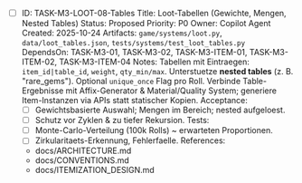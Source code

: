 - [ ] ID: TASK-M3-LOOT-08-Tables
  Title: Loot-Tabellen (Gewichte, Mengen, Nested Tables)
  Status: Proposed
  Priority: P0
  Owner: Copilot Agent
  Created: 2025-10-24
  Artifacts: `game/systems/loot.py`, `data/loot_tables.json`, `tests/systems/test_loot_tables.py`
  DependsOn: TASK-M3-01, TASK-M3-02, TASK-M3-ITEM-01, TASK-M3-ITEM-02, TASK-M3-ITEM-04
  Notes:
  Tabellen mit Eintraegen: `item_id|table_id`, `weight`, `qty_min/max`. Unterstuetze **nested tables** (z. B. \"rare_gems\"). Optional `unique_once` Flag pro Roll.
  Verbinde Table-Ergebnisse mit Affix-Generator & Material/Quality System; generiere Item-Instanzen via APIs statt statischer Kopien.
  Acceptance:
  - [ ] Gewichtsbasierte Auswahl; Mengen im Bereich; nested aufgeloest.
  - [ ] Schutz vor Zyklen & zu tiefer Rekursion.
  Tests:
  - [ ] Monte-Carlo-Verteilung (100k Rolls) ~ erwarteten Proportionen.
  - [ ] Zirkularitaets-Erkennung, Fehlerfaelle.
  References:
  - docs/ARCHITECTURE.md
  - docs/CONVENTIONS.md
  - docs/ITEMIZATION_DESIGN.md

